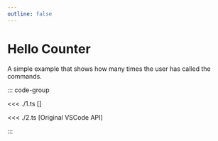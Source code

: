 ```yaml
---
outline: false
---
```


# Hello Counter

A simple example that shows how many times the user has called the commands.

<ExampleFunctions :fns="[
  'useCommands',
  'useStatusBarItem',
]" />

::: code-group

<<< ./1.ts [<ReactiveVscode2 />]

<<< ./2.ts [Original VSCode API]

:::
